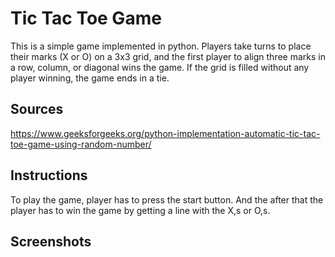 # Tic Tac Toe Game
This is a simple game implemented in python.  Players take turns to place their marks (X or O) on a 3x3 grid, and the first player to align three marks in a row, column, or diagonal wins the game. If the grid is filled without any player winning, the game ends in a tie.

## Sources
https://www.geeksforgeeks.org/python-implementation-automatic-tic-tac-toe-game-using-random-number/

## **Instructions**
To play the game, player has to press the start button. And the after that the player has to win the game by getting a line with the X,s or O,s.
## **Screenshots**

